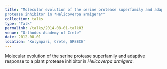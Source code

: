 ```yaml
---
title: "Molecular evolution of the serine protease superfamily and adaptive response to a plant
protease inhibitor in *Helicoverpa armigera*"
collection: talks
type: "Talk"
permalink: /talks/2014-08-01-talk03
venue: "Orthodox Academy of Crete"
date: 2012-08-01
location: "Kolympari, Crete, GREECE"
---
```


Molecular evolution of the serine protease superfamily and adaptive response to a plant
protease inhibitor in *Helicoverpa armigera*.
